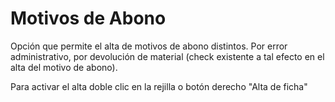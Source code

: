 # Motivos de Abono

Opción que permite el alta de motivos de abono distintos. Por error administrativo, por devolución de material \(check existente a tal efecto en el alta del motivo de abono\).

Para activar el alta doble clic en la rejilla o botón derecho "Alta de ficha"

